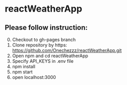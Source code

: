 # reactWeatherApp
## Please follow instruction:
0. Checkout to gh-pages branch
1. Clone repository by https: https://github.com/Onechezzz/reactWeatherApp.git
2. Open npm and cd reactWeatherApp
3. Specify API_KEYS in .env file
4. npm install 
5. npm start
6. open localhost:3000
